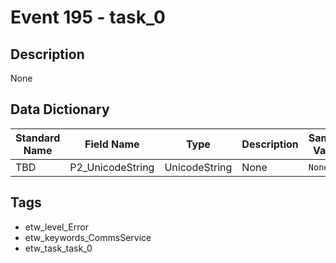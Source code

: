 # Event 195 - task_0

## Description
None

## Data Dictionary
|Standard Name|Field Name|Type|Description|Sample Value|
|---|---|---|---|---|
|TBD|P2_UnicodeString|UnicodeString|None|`None`|

## Tags
* etw_level_Error
* etw_keywords_CommsService
* etw_task_task_0
